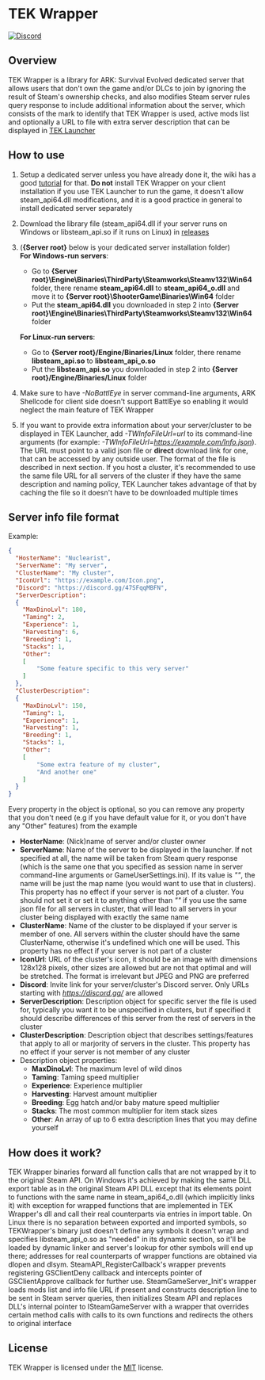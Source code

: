 # TEK Wrapper
[![Discord](https://img.shields.io/discord/937821572285206659?style=flat-square&label=Discord&logo=discord&logoColor=white&color=7289DA)](https://discord.gg/JBUgcwvpfc)

## Overview

TEK Wrapper is a library for ARK: Survival Evolved dedicated server that allows users that don't own the game and/or DLCs to join by ignoring the result of Steam's ownership checks, and also modifies Steam server rules query response to include additional information about the server, which consists of the mark to identify that TEK Wrapper is used, active mods list and optionally a URL to file with extra server description that can be displayed in [TEK Launcher](https://github.com/Nuclearistt/TEKLauncher)

## How to use

1. Setup a dedicated server unless you have already done it, the wiki has a good [tutorial](https://ark.wiki.gg/wiki/Dedicated_server_setup) for that. **Do not** install TEK Wrapper on your client installation if you use TEK Launcher to run the game, it doesn't allow steam_api64.dll modifications, and it is a good practice in general to install dedicated server separately
2. Download the library file (steam_api64.dll if your server runs on Windows or libsteam_api.so if it runs on Linux) in [releases](https://github.com/Nuclearistt/TEKWrapper/releases)
3. (**{Server root}** below is your dedicated server installation folder)  
  **For Windows-run servers**: 
   - Go to **{Server root}\Engine\Binaries\ThirdParty\Steamworks\Steamv132\Win64** folder, there rename **steam_api64.dll** to **steam_api64_o.dll** and move it to **{Server root}\ShooterGame\Binaries\Win64** folder
   - Put the **steam_api64.dll** you downloaded in step 2 into **{Server root}\Engine\Binaries\ThirdParty\Steamworks\Steamv132\Win64** folder

   **For Linux-run servers**:
   - Go to **{Server root}/Engine/Binaries/Linux** folder, there rename **libsteam_api.so** to **libsteam_api_o.so**
   - Put the **libsteam_api.so** you downloaded in step 2 into **{Server root}/Engine/Binaries/Linux** folder
4. Make sure to have *-NoBattlEye* in server command-line arguments, ARK Shellcode for client side doesn't support BattlEye so enabling it would neglect the main feature of TEK Wrapper
5. If you want to provide extra information about your server/cluster to be displayed in TEK Launcher, add *-TWInfoFileUrl=url* to its command-line arguments (for example: *-TWInfoFileUrl=https://example.com/Info.json*). The URL must point to a valid json file or **direct** download link for one, that can be accessed by any outside user. The format of the file is described in next section. If you host a cluster, it's recommended to use the same file URL for all servers of the cluster if they have the same description and naming policy, TEK Launcher takes advantage of that by caching the file so it doesn't have to be downloaded multiple times

## Server info file format

Example:
```json
{
  "HosterName": "Nuclearist",
  "ServerName": "My server",
  "ClusterName": "My cluster",
  "IconUrl": "https://example.com/Icon.png",
  "Discord": "https://discord.gg/47SFqqMBFN",
  "ServerDescription":
  {
    "MaxDinoLvl": 180,
    "Taming": 2,
    "Experience": 1,
    "Harvesting": 6,
    "Breeding": 1,
    "Stacks": 1,
    "Other":
    [
        "Some feature specific to this very server"
    ]
  },
  "ClusterDescription":
  {
    "MaxDinoLvl": 150,
    "Taming": 1,
    "Experience": 1,
    "Harvesting": 1,
    "Breeding": 1,
    "Stacks": 1,
    "Other":
    [
        "Some extra feature of my cluster",
        "And another one"
    ]
  }
}
```
Every property in the object is optional, so you can remove any property that you don't need (e.g if you have default value for it, or you don't have any "Other" features) from the example

- **HosterName**: (Nick)name of server and/or cluster owner
- **ServerName**: Name of the server to be displayed in the launcher. If not specified at all, the name will be taken from Steam query response (which is the same one that you specified as session name in server command-line arguments or GameUserSettings.ini). If its value is *""*, the name will be just the map name (you would want to use that in clusters). This property has no effect if your server is not part of a cluster. You should not set it or set it to anything other than *""* if you use the same json file for all servers in cluster, that will lead to all servers in your cluster being displayed with exactly the same name
- **ClusterName**: Name of the cluster to be displayed if your server is member of one. All servers within the cluster should have the same ClusterName, otherwise it's undefined which one will be used. This property has no effect if your server is not part of a cluster
- **IconUrl**: URL of the cluster's icon, it should be an image with dimensions 128x128 pixels, other sizes are allowed but are not that optimal and will be stretched. The format is irrelevant but JPEG and PNG are preferred
- **Discord**: Invite link for your server/cluster's Discord server. Only URLs starting with *https://discord.gg/* are allowed
- **ServerDescription**: Description object for specific server the file is used for, typically you want it to be unspecified in clusters, but if specified it should describe differences of this server from the rest of servers in the cluster
- **ClusterDescription**: Description object that describes settings/features that apply to all or marjority of servers in the cluster. This property has no effect if your server is not member of any cluster
- Description object properties:
  + **MaxDinoLvl**: The maximum level of wild dinos
  + **Taming**: Taming speed multiplier
  + **Experience**: Experience multiplier
  + **Harvesting**: Harvest amount multiplier
  + **Breeding**: Egg hatch and/or baby mature speed multiplier
  + **Stacks**: The most common multiplier for item stack sizes
  + **Other**: An array of up to 6 extra description lines that you may define yourself

## How does it work?

TEK Wrapper binaries forward all function calls that are not wrapped by it to the original Steam API. On Windows it's achieved by making the same DLL export table as in the original Steam API DLL except that its elements point to functions with the same name in steam_api64_o.dll (which implicitly links it) with exception for wrapped functions that are implemented in TEK Wrapper's dll and call their real counterparts via entries in import table. On Linux there is no separation between exported and imported symbols, so TEKWrapper's binary just doesn't define any symbols it doesn't wrap and specifies libsteam_api_o.so as "needed" in its dynamic section, so it'll be loaded by dynamic linker and server's lookup for other symbols will end up there; addresses for real counterparts of wrapper functions are obtained via dlopen and dlsym. SteamAPI_RegisterCallback's wrapper prevents registering GSClientDeny callback and intercepts pointer of GSClientApprove callback for further use. SteamGameServer_Init's wrapper loads mods list and info file URL if present and constructs description line to be sent in Steam server queries, then initializes Steam API and replaces DLL's internal pointer to ISteamGameServer with a wrapper that overrides certain method calls with calls to its own functions and redirects the others to original interface

## License

TEK Wrapper is licensed under the [MIT](LICENSE.TXT) license.
